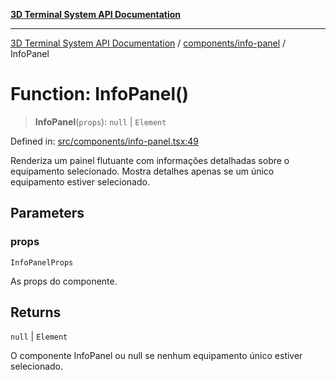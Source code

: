 [**3D Terminal System API Documentation**](../../../README.md)

***

[3D Terminal System API Documentation](../../../README.md) / [components/info-panel](../README.md) / InfoPanel

# Function: InfoPanel()

> **InfoPanel**(`props`): `null` \| `Element`

Defined in: [src/components/info-panel.tsx:49](https://github.com/Dicommunitas/ThreeJS_Terminal_3D2/blob/97ab9f0ae2e42171aa40996aacad796786af9976/src/components/info-panel.tsx#L49)

Renderiza um painel flutuante com informações detalhadas sobre o equipamento selecionado.
Mostra detalhes apenas se um único equipamento estiver selecionado.

## Parameters

### props

`InfoPanelProps`

As props do componente.

## Returns

`null` \| `Element`

O componente InfoPanel ou null se nenhum equipamento único estiver selecionado.
